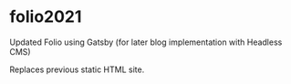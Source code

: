 # folio2021
Updated Folio using Gatsby (for later blog implementation with Headless CMS)

Replaces previous static HTML site.

